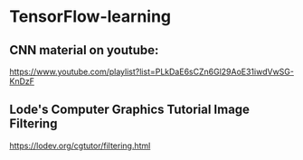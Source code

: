 # TensorFlow-learning

## CNN material on youtube:
https://www.youtube.com/playlist?list=PLkDaE6sCZn6Gl29AoE31iwdVwSG-KnDzF

## Lode's Computer Graphics Tutorial Image Filtering    
https://lodev.org/cgtutor/filtering.html
